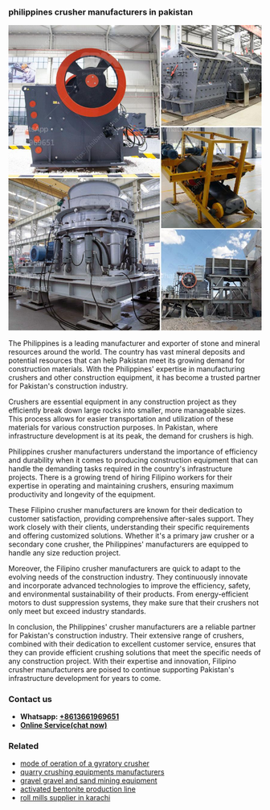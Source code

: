 <h3>philippines crusher manufacturers in pakistan</h3><img src='1708322790.jpg' alt=''><p>The Philippines is a leading manufacturer and exporter of stone and mineral resources around the world. The country has vast mineral deposits and potential resources that can help Pakistan meet its growing demand for construction materials. With the Philippines' expertise in manufacturing crushers and other construction equipment, it has become a trusted partner for Pakistan's construction industry.</p><p>Crushers are essential equipment in any construction project as they efficiently break down large rocks into smaller, more manageable sizes. This process allows for easier transportation and utilization of these materials for various construction purposes. In Pakistan, where infrastructure development is at its peak, the demand for crushers is high.</p><p>Philippines crusher manufacturers understand the importance of efficiency and durability when it comes to producing construction equipment that can handle the demanding tasks required in the country's infrastructure projects. There is a growing trend of hiring Filipino workers for their expertise in operating and maintaining crushers, ensuring maximum productivity and longevity of the equipment.</p><p>These Filipino crusher manufacturers are known for their dedication to customer satisfaction, providing comprehensive after-sales support. They work closely with their clients, understanding their specific requirements and offering customized solutions. Whether it's a primary jaw crusher or a secondary cone crusher, the Philippines' manufacturers are equipped to handle any size reduction project.</p><p>Moreover, the Filipino crusher manufacturers are quick to adapt to the evolving needs of the construction industry. They continuously innovate and incorporate advanced technologies to improve the efficiency, safety, and environmental sustainability of their products. From energy-efficient motors to dust suppression systems, they make sure that their crushers not only meet but exceed industry standards.</p><p>In conclusion, the Philippines' crusher manufacturers are a reliable partner for Pakistan's construction industry. Their extensive range of crushers, combined with their dedication to excellent customer service, ensures that they can provide efficient crushing solutions that meet the specific needs of any construction project. With their expertise and innovation, Filipino crusher manufacturers are poised to continue supporting Pakistan's infrastructure development for years to come.</p><h3>Contact us</h3><ul><li><strong>Whatsapp:&nbsp;<a href="https://wa.me/8613661969651">+8613661969651</a></strong></li><li><a href="https://swt.shibang-china.com/?git&amp;zhl&amp;philippines crusher manufacturers in pakistan"><strong>Online Service(chat now)</strong></a></li></ul><h3>Related</h3><ul><li><a href='mode of oeration of a gyratory crusher.md'>mode of oeration of a gyratory crusher</a></li><li><a href='quarry crushing equipments manufacturers.md'>quarry crushing equipments manufacturers</a></li><li><a href='gravel gravel and sand mining equipment.md'>gravel gravel and sand mining equipment</a></li><li><a href='activated bentonite production line.md'>activated bentonite production line</a></li><li><a href='roll mills supplier in karachi.md'>roll mills supplier in karachi</a></li></ul>